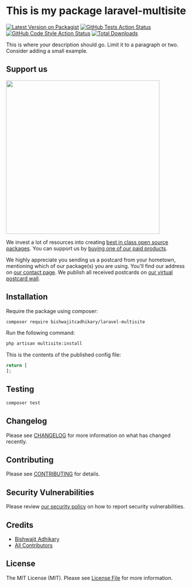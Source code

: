 # This is my package laravel-multisite

[![Latest Version on Packagist](https://img.shields.io/packagist/v/bishwajitcadhikary/laravel-multisite.svg?style=flat-square)](https://packagist.org/packages/bishwajitcadhikary/laravel-multisite)
[![GitHub Tests Action Status](https://img.shields.io/github/actions/workflow/status/bishwajitcadhikary/laravel-multisite/run-tests.yml?branch=main&label=tests&style=flat-square)](https://github.com/bishwajitcadhikary/laravel-multisite/actions?query=workflow%3Arun-tests+branch%3Amain)
[![GitHub Code Style Action Status](https://img.shields.io/github/actions/workflow/status/bishwajitcadhikary/laravel-multisite/fix-php-code-style-issues.yml?branch=main&label=code%20style&style=flat-square)](https://github.com/bishwajitcadhikary/laravel-multisite/actions?query=workflow%3A"Fix+PHP+code+style+issues"+branch%3Amain)
[![Total Downloads](https://img.shields.io/packagist/dt/bishwajitcadhikary/laravel-multisite.svg?style=flat-square)](https://packagist.org/packages/bishwajitcadhikary/laravel-multisite)

This is where your description should go. Limit it to a paragraph or two. Consider adding a small example.

## Support us

[<img src="https://github-ads.s3.eu-central-1.amazonaws.com/laravel-multisite.jpg?t=1" width="419px" />](https://spatie.be/github-ad-click/laravel-multisite)

We invest a lot of resources into creating [best in class open source packages](https://spatie.be/open-source). You can support us by [buying one of our paid products](https://spatie.be/open-source/support-us).

We highly appreciate you sending us a postcard from your hometown, mentioning which of our package(s) you are using. You'll find our address on [our contact page](https://spatie.be/about-us). We publish all received postcards on [our virtual postcard wall](https://spatie.be/open-source/postcards).

## Installation

Require the package using composer:

```bash
composer require bishwajitcadhikary/laravel-multisite
```

Run the following command:

```bash
php artisan multisite:install
```

This is the contents of the published config file:

```php
return [
];
```

## Testing

```bash
composer test
```

## Changelog

Please see [CHANGELOG](CHANGELOG.md) for more information on what has changed recently.

## Contributing

Please see [CONTRIBUTING](CONTRIBUTING.md) for details.

## Security Vulnerabilities

Please review [our security policy](../../security/policy) on how to report security vulnerabilities.

## Credits

- [Bishwajit Adhikary](https://github.com/bishwajitcadhikary)
- [All Contributors](../../contributors)

## License

The MIT License (MIT). Please see [License File](LICENSE.md) for more information.
